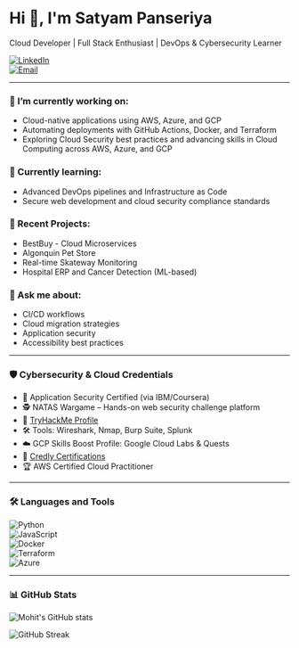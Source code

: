 # Hi 👋, I'm Satyam Panseriya  
Cloud Developer | Full Stack Enthusiast | DevOps & Cybersecurity Learner

[![LinkedIn](https://img.shields.io/badge/LinkedIn-Profile-blue?logo=linkedin)](https://www.linkedin.com/in/satyampanseriya/)  
[![Email](https://img.shields.io/badge/Email-MohitSinghPanwar-blue?logo=gmail)](pans0012@algonquinlive.com)

---

### 🔭 I’m currently working on:
- Cloud-native applications using AWS, Azure, and GCP
- Automating deployments with GitHub Actions, Docker, and Terraform
- Exploring Cloud Security best practices and advancing skills in Cloud Computing across AWS, Azure, and GCP

### 🌱 Currently learning:
- Advanced DevOps pipelines and Infrastructure as Code
- Secure web development and cloud security compliance standards

### 📌 Recent Projects:
- BestBuy - Cloud Microservices
- Algonquin Pet Store
- Real-time Skateway Monitoring
- Hospital ERP and Cancer Detection (ML-based)

### 💬 Ask me about:
- CI/CD workflows
- Cloud migration strategies
- Application security
- Accessibility best practices

---

### 🛡️ Cybersecurity & Cloud Credentials
- 🧠 Application Security Certified (via IBM/Coursera)  
- 🕵️ NATAS Wargame – Hands-on web security challenge platform  
- 🔐 [TryHackMe Profile](https://tryhackme.com/p/yourprofile)  
- 🛠️ Tools: Wireshark, Nmap, Burp Suite, Splunk  
- ☁️ GCP Skills Boost Profile: Google Cloud Labs & Quests  
- 📜 [Credly Certifications](https://www.credly.com/users/yourprofile)  
- 🏆 AWS Certified Cloud Practitioner

---

### 🛠️ Languages and Tools

![Python](https://img.shields.io/badge/-Python-333333?style=flat&logo=python)  
![JavaScript](https://img.shields.io/badge/-JavaScript-333333?style=flat&logo=javascript)  
![Docker](https://img.shields.io/badge/-Docker-333333?style=flat&logo=docker)  
![Terraform](https://img.shields.io/badge/-Terraform-333333?style=flat&logo=terraform)  
![Azure](https://img.shields.io/badge/-Azure-0078D4?style=flat&logo=microsoft-azure)  
<!-- Add more badges for tools and languages you use -->

---

### 📊 GitHub Stats

![Mohit's GitHub stats](https://github-readme-stats.vercel.app/api?username=MohitSinghPanwar&show_icons=true&theme=radical)

![GitHub Streak](https://github-readme-streak-stats.herokuapp.com/?user=MohitSinghPanwar&theme=radical)

